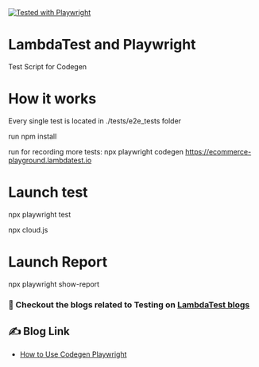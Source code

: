 <a href="https://github.com/">
   <img alt="Tested with Playwright" src="https://img.shields.io/static/v1?style=for-the-badge&message=Playwright&color=2EAD33&logo=Playwright&logoColor=FFFFFF&label=">
</a>

# LambdaTest and Playwright
Test Script for Codegen


# How it works

Every single test is located in ./tests/e2e_tests folder

run npm install

run for recording more tests: npx playwright codegen https://ecommerce-playground.lambdatest.io

# Launch test

npx playwright test

npx cloud.js

# Launch Report

npx playwright show-report


### :thought_balloon: Checkout the blogs related to Testing on [LambdaTest blogs](https://www.lambdatest.com/blog/author/enrique/)


## :writing_hand: Blog Link

- [How to Use Codegen Playwright](https://www.lambdatest.com/blog//author/enrique)


